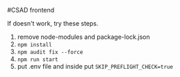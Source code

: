#CSAD frontend

If doesn't work, try these steps.

1. remove node-modules and package-lock.json
2. ```npm install```
3. ```npm audit fix --force```
4. ```npm run start```
5.  put .env file and inside put ```SKIP_PREFLIGHT_CHECK=true```
